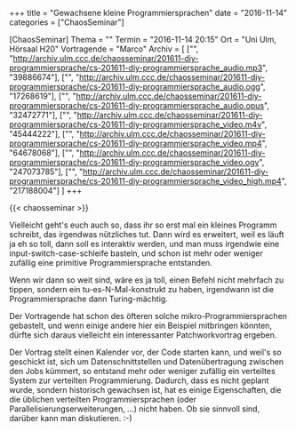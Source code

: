 +++
title = "Gewachsene kleine Programmiersprachen"
date = "2016-11-14"
categories = ["ChaosSeminar"]

[ChaosSeminar]
Thema = ""
Termin = "2016-11-14 20:15"
Ort = "Uni Ulm, Hörsaal H20"
Vortragende = "Marco"
Archiv = [
	["", "http://archiv.ulm.ccc.de/chaosseminar/201611-diy-programmiersprache/cs-201611-diy-programmiersprache_audio.mp3", "39886674"],
	["", "http://archiv.ulm.ccc.de/chaosseminar/201611-diy-programmiersprache/cs-201611-diy-programmiersprache_audio.ogg", "17268619"],
	["", "http://archiv.ulm.ccc.de/chaosseminar/201611-diy-programmiersprache/cs-201611-diy-programmiersprache_audio.opus", "32472771"],
	["", "http://archiv.ulm.ccc.de/chaosseminar/201611-diy-programmiersprache/cs-201611-diy-programmiersprache_video.m4v", "45444222"],
	["", "http://archiv.ulm.ccc.de/chaosseminar/201611-diy-programmiersprache/cs-201611-diy-programmiersprache_video.mp4", "64678068"],
	["", "http://archiv.ulm.ccc.de/chaosseminar/201611-diy-programmiersprache/cs-201611-diy-programmiersprache_video.ogv", "247073785"],
	["", "http://archiv.ulm.ccc.de/chaosseminar/201611-diy-programmiersprache/cs-201611-diy-programmiersprache_video_high.mp4", "217188004"]
	]
+++

{{< chaosseminar >}}

Vielleicht geht's euch auch so, dass ihr so erst mal ein kleines Programm schreibt, das irgendwas nützliches tut. Dann wird es erweitert, weil es läuft ja eh so toll, dann soll es interaktiv werden, und man muss irgendwie eine input-switch-case-schleife basteln, und schon ist mehr oder weniger zufällig eine primitive Programmiersprache entstanden.

Wenn wir dann so weit sind, wäre es ja toll, einen Befehl nicht mehrfach zu tippen, sondern ein tu-es-N-Mal-konstrukt zu haben, irgendwann ist die Programmiersprache dann Turing-mächtig.

Der Vortragende hat schon des öfteren solche mikro-Programmiersprachen gebastelt, und wenn einige andere hier ein Beispiel mitbringen könnten, dürfte sich daraus vielleicht ein interessanter Patchworkvortrag ergeben.

Der Vortrag stellt einen Kalender vor, der Code starten kann, und weil's so geschickt ist, sich um Datenschnittstellen und Datenübertragung zwischen den Jobs kümmert, so entstand mehr oder weniger zufällig ein verteiltes System zur verteilten Programmierung. Dadurch, dass es nicht geplant wurde, sondern historisch gewachsen ist, hat es einige Eigenschaften, die die üblichen verteilten Programmiersprachen (oder Parallelisierungserweiterungen, ...) nicht haben. Ob sie sinnvoll sind, darüber kann man diskutieren. :-)
